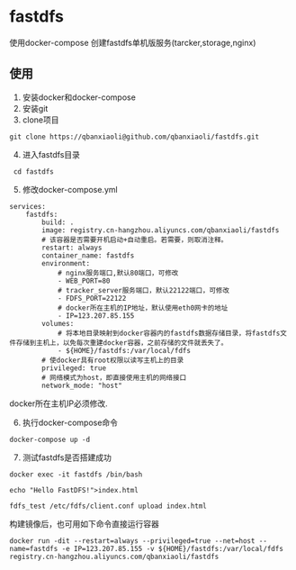 #  fastdfs
使用docker-compose 创建fastdfs单机版服务(tarcker,storage,nginx)
## 使用
1. 安装docker和docker-compose  
2. 安装git    
3. clone项目    
 ```
 git clone https://qbanxiaoli@github.com/qbanxiaoli/fastdfs.git 
 ```    
4. 进入fastdfs目录  
```
 cd fastdfs
```   
5. 修改docker-compose.yml
```
services:
    fastdfs:
        build: .
        image: registry.cn-hangzhou.aliyuncs.com/qbanxiaoli/fastdfs
        # 该容器是否需要开机启动+自动重启。若需要，则取消注释。
        restart: always
        container_name: fastdfs
        environment:
            # nginx服务端口,默认80端口，可修改
            - WEB_PORT=80
            # tracker_server服务端口，默认22122端口，可修改
            - FDFS_PORT=22122
            # docker所在主机的IP地址，默认使用eth0网卡的地址
            - IP=123.207.85.155
        volumes:
            # 将本地目录映射到docker容器内的fastdfs数据存储目录，将fastdfs文件存储到主机上，以免每次重建docker容器，之前存储的文件就丢失了。
            - ${HOME}/fastdfs:/var/local/fdfs
        # 使docker具有root权限以读写主机上的目录
        privileged: true
        # 网络模式为host，即直接使用主机的网络接口
        network_mode: "host"

```  
docker所在主机IP必须修改.
 
6. 执行docker-compose命令  
```
docker-compose up -d
```
7. 测试fastdfs是否搭建成功
```
docker exec -it fastdfs /bin/bash 
```
```
echo "Hello FastDFS!">index.html
```
```
fdfs_test /etc/fdfs/client.conf upload index.html
```      

构建镜像后，也可用如下命令直接运行容器
```
docker run -dit --restart=always --privileged=true --net=host --name=fastdfs -e IP=123.207.85.155 -v ${HOME}/fastdfs:/var/local/fdfs registry.cn-hangzhou.aliyuncs.com/qbanxiaoli/fastdfs
```